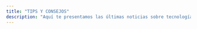 ```yaml
---
title: "TIPS Y CONSEJOS"
description: "Aquí te presentamos las últimas noticias sobre tecnología"
---
```

